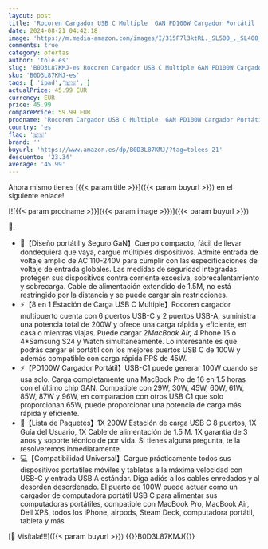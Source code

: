 ```yaml
---
layout: post
title: 'Rocoren Cargador USB C Multiple  GAN PD100W Cargador Portátil  8-Port USB C PD3.0 QC4.0 PPS 45W Carga Rápida  Compatible con MacBook Air/Pro  iPhone15  iPad Pro  Samsung Galaxy S24+  Huawei-Blanco'
date: 2024-08-21 04:42:18
image: 'https://m.media-amazon.com/images/I/315F7l3ktRL._SL500_._SL400_.jpg'
comments: true
category: ofertas
author: 'tole.es'
slug: 'B0D3L87KMJ-es Rocoren Cargador USB C Multiple GAN PD100W Cargador...'
sku: 'B0D3L87KMJ-es'
tags: [ 'ipad','🇪🇸', ]
actualPrice: 45.99 EUR
currency: EUR
price: 45.99
comparePrice: 59.99 EUR
prodname: 'Rocoren Cargador USB C Multiple  GAN PD100W Cargador Portátil  8-Port USB C PD3.0 QC4.0 PPS 45W Carga Rápida  Compatible con MacBook Air/Pro  iPhone15  iPad Pro  Samsung Galaxy S24+  Huawei-Blanco'
country: 'es'
flag: '🇪🇸'
brand: ''
buyurl: 'https://www.amazon.es/dp/B0D3L87KMJ/?tag=tolees-21'
descuento: '23.34'
average: '45.99'
---
```


Ahora mismo tienes [{{< param title >}}]({{< param buyurl >}}) en el siguiente enlace!

[![{{< param prodname >}}]({{< param image >}})]({{< param buyurl >}})

🔎:

- 🔰【Diseño portátil y Seguro GaN】Cuerpo compacto, fácil de llevar dondequiera que vaya, cargue múltiples dispositivos. Admite entrada de voltaje amplio de AC 110-240V para cumplir con las especificaciones de voltaje de entrada globales. Las medidas de seguridad integradas protegen sus dispositivos contra corriente excesiva, sobrecalentamiento y sobrecarga. Cable de alimentación extendido de 1.5M, no está restringido por la distancia y se puede cargar sin restricciones.
- ⚡【8 en 1 Estación de Carga USB C Multiple】Rocoren cargador multipuerto cuenta con 6 puertos USB-C y 2 puertos USB-A, suministra una potencia total de 200W y ofrece una carga rápida y eficiente, en casa o mientras viajas. Puede cargar 2*MacBook Air, 4*iPhone 15 o 4*Samsung S24 y Watch simultáneamente. Lo interesante es que podrás cargar el portátil con los mejores puertos USB C de 100W y además compatible con carga rápida PPS de 45W.
- ⚡【PD100W Cargador Portátil】USB-C1 puede generar 100W cuando se usa solo. Carga completamente una MacBook Pro de 16 en 1.5 horas con el último chip GAN. Compatible con 29W, 30W, 45W, 60W, 61W, 85W, 87W y 96W, en comparación con otros USB C1 que solo proporcionan 65W, puede proporcionar una potencia de carga más rápida y eficiente.
- 🎈【Lista de Paquetes】1X 200W Estación de carga USB C 8 puertos, 1X Guía del Usuario, 1X Cable de alimentación de 1.5 M. 1X garantía de 3 anos y soporte técnico de por vida. Si tienes alguna pregunta, te la resolveremos inmediatamente.
- 💻【Compatibilidad Universal】Cargue prácticamente todos sus dispositivos portátiles móviles y tabletas a la máxima velocidad con USB-C y entrada USB A estándar. Diga adiós a los cables enredados y al desorden desordenado. El puerto de 100W puede actuar como un cargador de computadora portátil USB C para alimentar sus computadoras portátiles, compatible con MacBook Pro, MacBook Air, Dell XPS, todos los iPhone, airpods, Steam Deck, computadora portátil, tableta y más.

[🛒 Visítala!!!]({{< param buyurl >}})
{{<world>}}B0D3L87KMJ{{</world>}}
